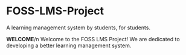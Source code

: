 # FOSS-LMS-Project
A learning management system by students, for students. 

**WELCOME**/n
Welcome to the FOSS LMS Project! We are dedicated to developing a better learning management system. 
